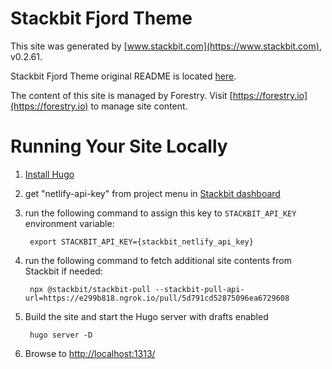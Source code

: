 # Stackbit Fjord Theme

This site was generated by [www.stackbit.com](https://www.stackbit.com), v0.2.61.

Stackbit Fjord Theme original README is located [here](./README.theme.md).

The content of this site is managed by Forestry. Visit [https://forestry.io](https://forestry.io) to manage site content.

# Running Your Site Locally

1. [Install Hugo](https://gohugo.io/getting-started/quick-start/#step-1-install-hugo)

1. get "netlify-api-key" from project menu in [Stackbit dashboard](https://app.stackbit.com/dashboard)

1. run the following command to assign this key to `STACKBIT_API_KEY` environment variable:

        export STACKBIT_API_KEY={stackbit_netlify_api_key}

1. run the following command to fetch additional site contents from Stackbit if needed:

        npx @stackbit/stackbit-pull --stackbit-pull-api-url=https://e299b818.ngrok.io/pull/5d791cd52875096ea6729608

1. Build the site and start the Hugo server with drafts enabled

        hugo server -D

1. Browse to [http://localhost:1313/](http://localhost:1313/)
